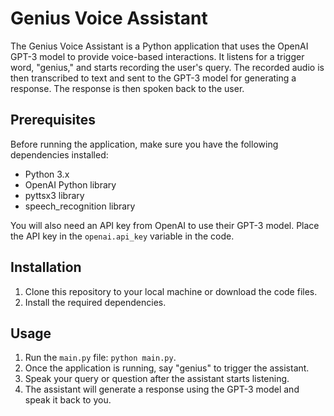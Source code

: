 # Genius Voice Assistant

The Genius Voice Assistant is a Python application that uses the OpenAI GPT-3 model to provide voice-based interactions. It listens for a trigger word, "genius," and starts recording the user's query. The recorded audio is then transcribed to text and sent to the GPT-3 model for generating a response. The response is then spoken back to the user.

## Prerequisites

Before running the application, make sure you have the following dependencies installed:

- Python 3.x
- OpenAI Python library
- pyttsx3 library
- speech_recognition library

You will also need an API key from OpenAI to use their GPT-3 model. Place the API key in the `openai.api_key` variable in the code.

## Installation

1. Clone this repository to your local machine or download the code files.
2. Install the required dependencies.

## Usage

1. Run the `main.py` file: `python main.py`.
2. Once the application is running, say "genius" to trigger the assistant.
3. Speak your query or question after the assistant starts listening.
4. The assistant will generate a response using the GPT-3 model and speak it back to you.
